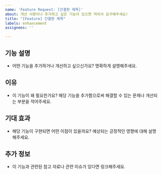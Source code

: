 ```yaml
---
name: 'Feature Request: [간결한 제목]'
about: 개선 사항이나 추가하고 싶은 기능이 있으면 적어서 요구해주세요!
title: "[Feature] 간결한 제목"
labels: enhancement
assignees: ''

---
```


## 기능 설명

- 어떤 기능을 추가하거나 개선하고 싶으신가요? 명확하게 설명해주세요.

## 이유

- 이 기능이 왜 필요한가요? 해당 기능을 추가함으로써 해결할 수 있는 문제나 개선되는 부분을 적어주세요.

## 기대 효과

- 해당 기능이 구현되면 어떤 이점이 있을까요? 예상되는 긍정적인 영향에 대해 설명해주세요.

## 추가 정보

- 이 기능과 관련된 참고 자료나 관련 이슈가 있다면 링크해주세요.
